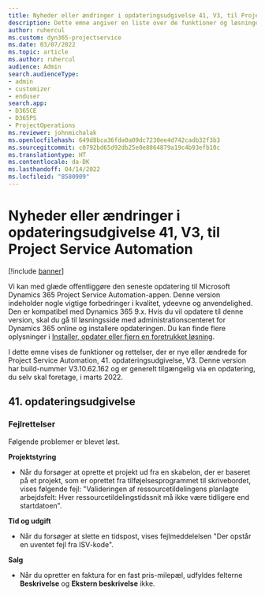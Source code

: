 ```yaml
---
title: Nyheder eller ændringer i opdateringsudgivelse 41, V3, til Project Service Automation
description: Dette emne angiver en liste over de funktioner og løsninger, der er tilgængelige i Microsoft Dynamics 365 Project Service Automation opdateringsversion 41, V3.
author: ruhercul
ms.custom: dyn365-projectservice
ms.date: 03/07/2022
ms.topic: article
ms.author: ruhercul
audience: Admin
search.audienceType:
- admin
- customizer
- enduser
search.app:
- D365CE
- D365PS
- ProjectOperations
ms.reviewer: johnmichalak
ms.openlocfilehash: 649d8bca36fda0a09dc7230ee4d742cadb32f3b3
ms.sourcegitcommit: c0792bd65d92db25e0e8864879a19c4b93efb10c
ms.translationtype: HT
ms.contentlocale: da-DK
ms.lasthandoff: 04/14/2022
ms.locfileid: "8580909"
---
```

# <a name="whats-new-or-changed-in-project-service-automation-update-release-41-v3"></a>Nyheder eller ændringer i opdateringsudgivelse 41, V3, til Project Service Automation

[!include [banner](../includes/psa-now-project-operations.md)]

Vi kan med glæde offentliggøre den seneste opdatering til Microsoft Dynamics 365 Project Service Automation-appen. Denne version indeholder nogle vigtige forbedringer i kvalitet, ydeevne og anvendelighed. Den er kompatibel med Dynamics 365 9.x. Hvis du vil opdatere til denne version, skal du gå til løsningsside med administrationscenteret for Dynamics 365 online og installere opdateringen. Du kan finde flere oplysninger i [Installer, opdater eller fjern en foretrukket løsning](/power-platform/admin/install-remove-preferred-solution).

I dette emne vises de funktioner og rettelser, der er nye eller ændrede for Project Service Automation, 41. opdateringsudgivelse, V3. Denne version har build-nummer V3.10.62.162 og er generelt tilgængelig via en opdatering, du selv skal foretage, i marts 2022.

## <a name="update-release-41"></a>41. opdateringsudgivelse

### <a name="bug-fixes"></a>Fejlrettelser

Følgende problemer er blevet løst.

**Projektstyring**
- Når du forsøger at oprette et projekt ud fra en skabelon, der er baseret på et projekt, som er oprettet fra tilføjelsesprogrammet til skrivebordet, vises følgende fejl: "Valideringen af ressourcetildelingens planlagte arbejdsfelt: Hver ressourcetildelingstidssnit må ikke være tidligere end startdatoen".

**Tid og udgift**
- Når du forsøger at slette en tidspost, vises fejlmeddelelsen "Der opstår en uventet fejl fra ISV-kode".

**Salg**
- Når du opretter en faktura for en fast pris-milepæl, udfyldes felterne **Beskrivelse** og **Ekstern beskrivelse** ikke. 
